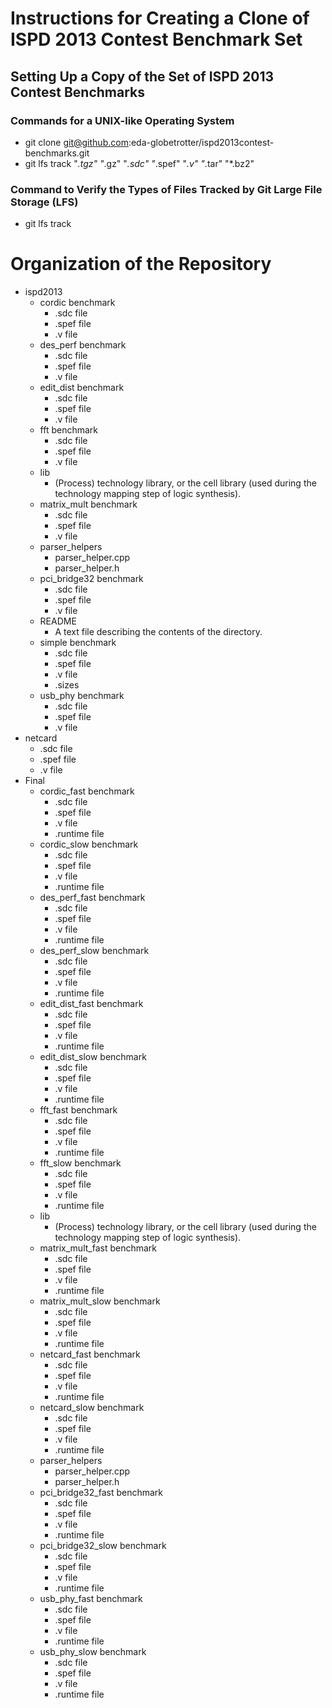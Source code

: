 # Instructions for Creating a Clone of ISPD 2013 Contest Benchmark Set

##	Setting Up a Copy of the Set of ISPD 2013 Contest Benchmarks

### Commands for a UNIX-like Operating System 
- git clone git@github.com:eda-globetrotter/ispd2013contest-benchmarks.git
- git lfs track "*.tgz" "*.gz" "*.sdc" "*.spef" "*.v" "*.tar" "*.bz2"


### Command to Verify the Types of Files Tracked by Git Large File Storage (LFS)
- git lfs track





# Organization of the Repository

+ ispd2013
	- cordic benchmark
		* .sdc file
		* .spef file
		* .v file
	- des_perf benchmark
		* .sdc file
		* .spef file
		* .v file
	- edit_dist benchmark
		* .sdc file
		* .spef file
		* .v file
	- fft benchmark
		* .sdc file
		* .spef file
		* .v file
	- lib
		* (Process) technology library, or the cell library (used
			during the technology mapping step of logic synthesis).
	- matrix_mult benchmark
		* .sdc file
		* .spef file
		* .v file
	- parser_helpers
		* parser_helper.cpp
		* parser_helper.h
	- pci_bridge32 benchmark
		* .sdc file
		* .spef file
		* .v file
	- README
		* A text file describing the contents of the directory.
	- simple benchmark
		* .sdc file
		* .spef file
		* .v file
		* .sizes
	- usb_phy benchmark
		* .sdc file
		* .spef file
		* .v file
+ netcard
	- .sdc file
	- .spef file
	- .v file
+ Final
	- cordic_fast benchmark
		* .sdc file
		* .spef file
		* .v file
		* .runtime file
	- cordic_slow benchmark
		* .sdc file
		* .spef file
		* .v file
		* .runtime file
	- des_perf_fast benchmark
		* .sdc file
		* .spef file
		* .v file
		* .runtime file
	- des_perf_slow benchmark
		* .sdc file
		* .spef file
		* .v file
		* .runtime file
	- edit_dist_fast benchmark
		* .sdc file
		* .spef file
		* .v file
		* .runtime file
	- edit_dist_slow benchmark
		* .sdc file
		* .spef file
		* .v file
		* .runtime file
	- fft_fast benchmark
		* .sdc file
		* .spef file
		* .v file
		* .runtime file
	- fft_slow benchmark
		* .sdc file
		* .spef file
		* .v file
		* .runtime file
	- lib
		* (Process) technology library, or the cell library (used
			during the technology mapping step of logic synthesis).
	- matrix_mult_fast benchmark
		* .sdc file
		* .spef file
		* .v file
		* .runtime file
	- matrix_mult_slow benchmark
		* .sdc file
		* .spef file
		* .v file
		* .runtime file
	- netcard_fast benchmark
		* .sdc file
		* .spef file
		* .v file
		* .runtime file
	- netcard_slow benchmark
		* .sdc file
		* .spef file
		* .v file
		* .runtime file
	- parser_helpers
		* parser_helper.cpp
		* parser_helper.h
	- pci_bridge32_fast benchmark
		* .sdc file
		* .spef file
		* .v file
		* .runtime file
	- pci_bridge32_slow benchmark
		* .sdc file
		* .spef file
		* .v file
		* .runtime file
	- usb_phy_fast benchmark
		* .sdc file
		* .spef file
		* .v file
		* .runtime file
	- usb_phy_slow benchmark
		* .sdc file
		* .spef file
		* .v file
		* .runtime file





















